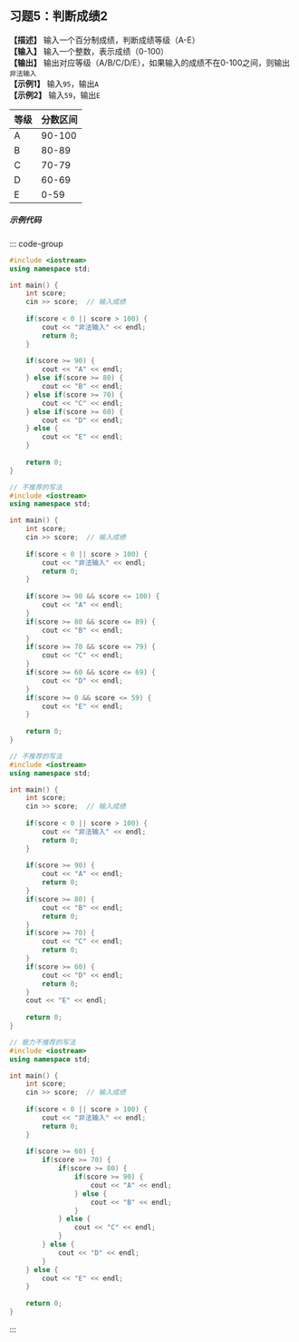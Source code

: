 ## 习题5：判断成绩2 

**【描述】** 输入一个百分制成绩，判断成绩等级（A-E）<br/>
**【输入】** 输入一个整数，表示成绩（0-100） <br/>
**【输出】** 输出对应等级（A/B/C/D/E），如果输入的成绩不在0-100之间，则输出`非法输入` <br/>
**【示例1】** 输入`95`，输出`A`  <br/>
**【示例2】** 输入`59`，输出`E`  

| 等级 | 分数区间 |
|------|----------|
| A    | 90-100   |
| B    | 80-89    |
| C    | 70-79    |
| D    | 60-69    |
| E    | 0-59     |

##### 示例代码

<PasswordProtected>

::: code-group
```cpp [写法1]
#include <iostream>
using namespace std;

int main() {
    int score;
    cin >> score;  // 输入成绩
    
    if(score < 0 || score > 100) {
        cout << "非法输入" << endl;
        return 0;
    }
    
    if(score >= 90) {
        cout << "A" << endl;
    } else if(score >= 80) {
        cout << "B" << endl;
    } else if(score >= 70) {
        cout << "C" << endl;
    } else if(score >= 60) {
        cout << "D" << endl;
    } else {
        cout << "E" << endl;
    }
    
    return 0;
}
```

```cpp [写法2]
// 不推荐的写法
#include <iostream>
using namespace std;

int main() {
    int score;
    cin >> score;  // 输入成绩
    
    if(score < 0 || score > 100) {
        cout << "非法输入" << endl;
        return 0;
    }
    
    if(score >= 90 && score <= 100) {
        cout << "A" << endl;
    }
    if(score >= 80 && score <= 89) {
        cout << "B" << endl;
    }
    if(score >= 70 && score <= 79) {
        cout << "C" << endl;
    }
    if(score >= 60 && score <= 69) {
        cout << "D" << endl;
    }
    if(score >= 0 && score <= 59) {
        cout << "E" << endl;
    }
    
    return 0;
}
```

```cpp [写法3]
// 不推荐的写法
#include <iostream>
using namespace std;

int main() {
    int score;
    cin >> score;  // 输入成绩
    
    if(score < 0 || score > 100) {
        cout << "非法输入" << endl;
        return 0;
    }
    
    if(score >= 90) {
        cout << "A" << endl;
        return 0;
    }
    if(score >= 80) {
        cout << "B" << endl;
        return 0;
    }
    if(score >= 70) {
        cout << "C" << endl;
        return 0;
    }
    if(score >= 60) {
        cout << "D" << endl;
        return 0;
    }
    cout << "E" << endl;
    
    return 0;
}
```

```cpp [写法4]
// 极力不推荐的写法
#include <iostream>
using namespace std;

int main() {
    int score;
    cin >> score;  // 输入成绩
    
    if(score < 0 || score > 100) {
        cout << "非法输入" << endl;
        return 0;
    }
    
    if(score >= 60) {
        if(score >= 70) {
            if(score >= 80) {
                if(score >= 90) {
                    cout << "A" << endl;
                } else {
                    cout << "B" << endl;
                }
            } else {
                cout << "C" << endl;
            }
        } else {
            cout << "D" << endl;
        }
    } else {
        cout << "E" << endl;
    }
    
    return 0;
}
```
:::

</PasswordProtected>

